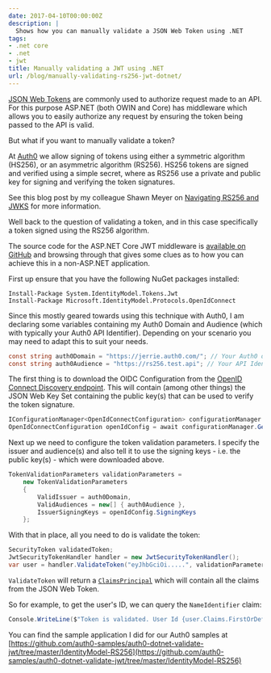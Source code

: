 ```yaml
---
date: 2017-04-10T00:00:00Z
description: |
  Shows how you can manually validate a JSON Web Token using .NET
tags:
- .net core
- .net
- jwt
title: Manually validating a JWT using .NET
url: /blog/manually-validating-rs256-jwt-dotnet/
---
```


[JSON Web Tokens](https://jwt.io/) are commonly used to authorize request made to an API. For this purpose ASP.NET (both OWIN and Core) has middleware which allows you to easily authorize any request by ensuring the token being passed to the API is valid. 

But what if you want to manually validate a token?

At [Auth0](https://auth0.com/) we allow signing of tokens using either a symmetric algorithm (HS256), or an asymmetric algorithm (RS256). HS256 tokens are signed and verified using a simple secret, where as RS256 use a private and public key for signing and verifying the token signatures.

See this blog post by my colleague Shawn Meyer on [Navigating RS256 and JWKS](https://auth0.com/blog/navigating-rs256-and-jwks/) for more information.

Well back to the question of validating a token, and in this case specifically a token signed using the RS256 algorithm.

The source code for the ASP.NET Core JWT middleware is [available on GitHub](https://github.com/aspnet/Security/tree/dev/src/Microsoft.AspNetCore.Authentication.JwtBearer) and browsing through that gives some clues as to how you can achieve this in a non-ASP.NET application.

First up ensure that you have the following NuGet packages installed:

```text
Install-Package System.IdentityModel.Tokens.Jwt
Install-Package Microsoft.IdentityModel.Protocols.OpenIdConnect
```

Since this mostly geared towards using this technique with Auth0, I am declaring some variables containing my Auth0 Domain and Audience (which with typically your Auth0 API Identifier). Depending on your scenario you may need to adapt this to suit your needs.

```csharp
const string auth0Domain = "https://jerrie.auth0.com/"; // Your Auth0 domain
const string auth0Audience = "https://rs256.test.api"; // Your API Identifier
```

The first thing is to download the OIDC Configuration from the [OpenID Connect Discovery endpoint](https://openid.net/specs/openid-connect-discovery-1_0.html). This will contain (among other things) the JSON Web Key Set containing the public key(s) that can be used to verify the token signature.

```csharp
IConfigurationManager<OpenIdConnectConfiguration> configurationManager = new ConfigurationManager<OpenIdConnectConfiguration>($"{auth0Domain}.well-known/openid-configuration", new OpenIdConnectConfigurationRetriever());
OpenIdConnectConfiguration openIdConfig = await configurationManager.GetConfigurationAsync(CancellationToken.None);
```

Next up we need to configure the token validation parameters. I specify the issuer and audience(s) and also tell it to use the signing keys - i.e. the public key(s) - which were downloaded above.

```csharp
TokenValidationParameters validationParameters =
    new TokenValidationParameters
    {
        ValidIssuer = auth0Domain,
        ValidAudiences = new[] { auth0Audience },
        IssuerSigningKeys = openIdConfig.SigningKeys
    };
```

With that in place, all you need to do is validate the token:

```csharp
SecurityToken validatedToken;
JwtSecurityTokenHandler handler = new JwtSecurityTokenHandler();
var user = handler.ValidateToken("eyJhbGciOi.....", validationParameters, out validatedToken);
```

`ValidateToken` will return a [`ClaimsPrincipal`](https://msdn.microsoft.com/en-us/library/system.security.claims.claimsprincipal(v=vs.110).aspx) which will contain all the claims from the JSON Web Token.

So for example, to get the user's ID, we can query the `NameIdentifier` claim:

```csharp
Console.WriteLine($"Token is validated. User Id {user.Claims.FirstOrDefault(c => c.Type == ClaimTypes.NameIdentifier)?.Value}");
```

You can find the sample application I did for our Auth0 samples at [https://github.com/auth0-samples/auth0-dotnet-validate-jwt/tree/master/IdentityModel-RS256](https://github.com/auth0-samples/auth0-dotnet-validate-jwt/tree/master/IdentityModel-RS256)